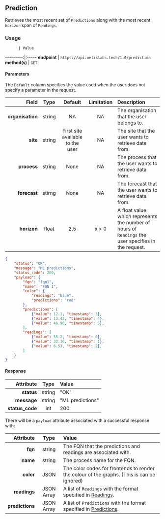 ## Prediction
Retrieves the most recent set of `Predictions` along with the most recent `horizon` span of `Readings`.

### Usage

          | Value
---------:|:-----
__endpoint__ | `https://api.metislabs.tech/1.0/prediction`
__method(s)__ | `GET`

#### Parameters

The `Default` column specifies the value used when the user does not specify a parameter in the request.

Field | Type | Default | Limitation | Description
-----:|:----:|:---------:|:----------:|:-----------
__organisation__ | string | NA | NA | The organisation that the user belongs to.
__site__ | string | First site available to the user | NA | The site that the user wants to retrieve data from.
__process__ | string | None  | NA | The process that the user wants to retrieve data from.
__forecast__ | stirng | None | NA | The forecast that the user wants to retrieve data from.
__horizon__ | float | 2.5 | x > 0 | A float value which represents the number of hours of `Readings` the user specifies in the request.

```json
{
    "status": "OK",
    "message": "ML predictions",
    "status_code": 200,
    "payload": {
        "fqn": "fqn1",
        "name": "FQN 1",
        "color": {
            "readings": "blue",
            "predictions": "red"
        },
        "predictions": [
            {"value": 12.1, "timestamp": 3},
            {"value": 13.42, "timestamp": 4},
            {"value": 46.98, "timestamp": 5},
        ],
        "readings": [
            {"value": 55.2, "timestamp": 0},
            {"value": 32.16, "timestamp": 1},
            {"value": 6.53, "timestamp": 2},
        ]       
    }
}
```


#### Response

 Attribute | Type | Value
---------:|:----:|:-----
__status__ | string | "OK"
__message__ | string | "ML predictions"
__status_code__ | int | 200

There will be a `payload` attribute associated with a successful response with:

 Attribute | Type | Value
---------:|:----:|:-----
__fqn__ | string | The FQN that the predictions and readings are associated with.
__name__ | string | The process name for the FQN.
__color__ | JSON | The color codes for frontends to render the colour of the graphs. (This is can be ignored)
__readings__ | JSON Array | A list of `Readings` with the format specified in [Readings](#readings).
__predictions__ | JSON Array | A list of `Predictions` with the format specified in [Predictions](#predictions).